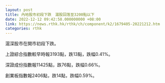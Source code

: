 ```yaml
---
layout: post
title: 內地股市初段下跌　滬股回落至3200點以下
date: 2022-12-12 09:42:58.000000000 +08:00
link: https://news.rthk.hk/rthk/ch/component/k2/1679405-20221212.htm
categories: rthk
---
```


滬深股市在開市初段下跌。

上證綜合指數較早時報3193點，跌13點，跌幅0.41%。

深證成份指數報11425點，跌76點，跌幅0.66%。

創業板指數報2406點，跌14點，跌幅0.59%。
